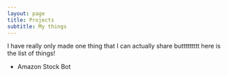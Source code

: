 ```yaml
---
layout: page
title: Projects
subtitle: My things
---
```


I have really only made one thing that I can actually share buttttttttt here is the list of things!

* Amazon Stock Bot